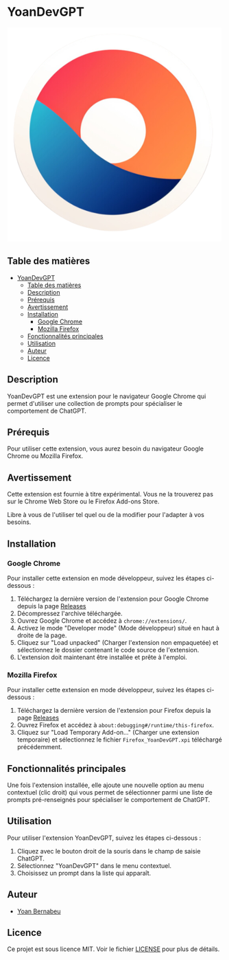 # YoanDevGPT

![YoanDevGPT](./logo.png)

## Table des matières

- [YoanDevGPT](#yoandevgpt)
  - [Table des matières](#table-des-matières)
  - [Description](#description)
  - [Prérequis](#prérequis)
  - [Avertissement](#avertissement)
  - [Installation](#installation)
    - [Google Chrome](#google-chrome)
    - [Mozilla Firefox](#mozilla-firefox)
  - [Fonctionnalités principales](#fonctionnalités-principales)
  - [Utilisation](#utilisation)
  - [Auteur](#auteur)
  - [Licence](#licence)

## Description

YoanDevGPT est une extension pour le navigateur Google Chrome qui permet d'utiliser une collection de prompts pour spécialiser le comportement de ChatGPT.

## Prérequis

Pour utiliser cette extension, vous aurez besoin du navigateur Google Chrome ou Mozilla Firefox.

## Avertissement

Cette extension est fournie à titre expérimental.
Vous ne la trouverez pas sur le Chrome Web Store ou le Firefox Add-ons Store.

Libre à vous de l'utiliser tel quel ou de la modifier pour l'adapter à vos besoins.

## Installation

### Google Chrome

Pour installer cette extension en mode développeur, suivez les étapes ci-dessous :

1. Téléchargez la dernière version de l'extension pour Google Chrome depuis la page [Releases](https://github.com/yoanbernabeu/YoanDevGPT/releases/latest)
2. Décompressez l'archive téléchargée.
3. Ouvrez Google Chrome et accédez à `chrome://extensions/`.
4. Activez le mode "Developer mode" (Mode développeur) situé en haut à droite de la page.
5. Cliquez sur "Load unpacked" (Charger l'extension non empaquetée) et sélectionnez le dossier contenant le code source de l'extension.
6. L'extension doit maintenant être installée et prête à l'emploi.

### Mozilla Firefox

Pour installer cette extension en mode développeur, suivez les étapes ci-dessous :

1. Téléchargez la dernière version de l'extension pour Firefox depuis la page [Releases](https://github.com/yoanbernabeu/YoanDevGPT/releases/latest)
2. Ouvrez Firefox et accédez à `about:debugging#/runtime/this-firefox`.
3. Cliquez sur "Load Temporary Add-on..." (Charger une extension temporaire) et sélectionnez le fichier `Firefox_YoanDevGPT.xpi` téléchargé précédemment.

## Fonctionnalités principales

Une fois l'extension installée, elle ajoute une nouvelle option au menu contextuel (clic droit) qui vous permet de sélectionner parmi une liste de prompts pré-renseignés pour spécialiser le comportement de ChatGPT.

## Utilisation

Pour utiliser l'extension YoanDevGPT, suivez les étapes ci-dessous :

1. Cliquez avec le bouton droit de la souris dans le champ de saisie ChatGPT.
2. Sélectionnez "YoanDevGPT" dans le menu contextuel.
3. Choisissez un prompt dans la liste qui apparaît.

## Auteur

- [Yoan Bernabeu](https://github.com/yoanbernabeu)

## Licence

Ce projet est sous licence MIT. Voir le fichier [LICENSE](LICENSE) pour plus de détails.

